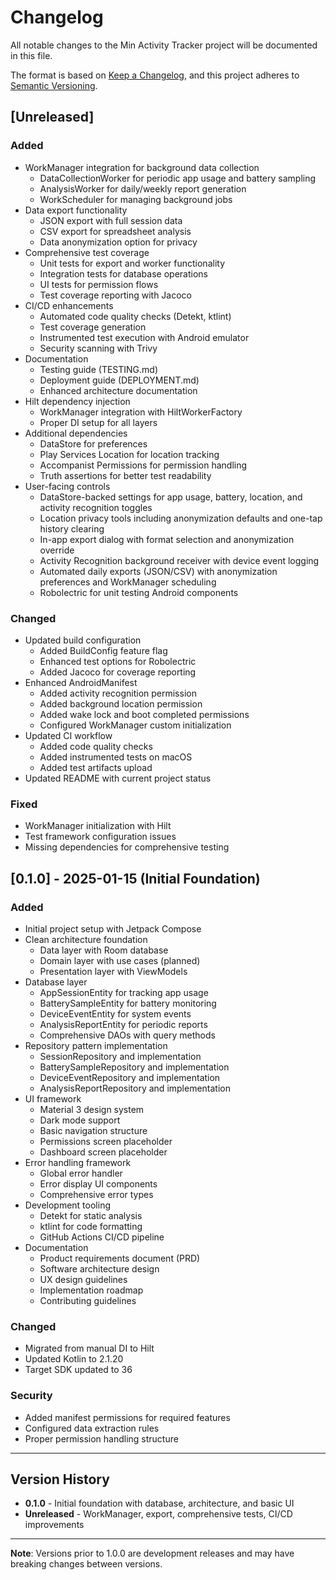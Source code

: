 # Changelog

All notable changes to the Min Activity Tracker project will be documented in this file.

The format is based on [Keep a Changelog](https://keepachangelog.com/en/1.0.0/),
and this project adheres to [Semantic Versioning](https://semver.org/spec/v2.0.0.html).

## [Unreleased]

### Added
- WorkManager integration for background data collection
  - DataCollectionWorker for periodic app usage and battery sampling
  - AnalysisWorker for daily/weekly report generation
  - WorkScheduler for managing background jobs
- Data export functionality
  - JSON export with full session data
  - CSV export for spreadsheet analysis
  - Data anonymization option for privacy
- Comprehensive test coverage
  - Unit tests for export and worker functionality
  - Integration tests for database operations
  - UI tests for permission flows
  - Test coverage reporting with Jacoco
- CI/CD enhancements
  - Automated code quality checks (Detekt, ktlint)
  - Test coverage generation
  - Instrumented test execution with Android emulator
  - Security scanning with Trivy
- Documentation
  - Testing guide (TESTING.md)
  - Deployment guide (DEPLOYMENT.md)
  - Enhanced architecture documentation
- Hilt dependency injection
  - WorkManager integration with HiltWorkerFactory
  - Proper DI setup for all layers
- Additional dependencies
  - DataStore for preferences
  - Play Services Location for location tracking
  - Accompanist Permissions for permission handling
  - Truth assertions for better test readability
- User-facing controls
  - DataStore-backed settings for app usage, battery, location, and activity recognition toggles
  - Location privacy tools including anonymization defaults and one-tap history clearing
  - In-app export dialog with format selection and anonymization override
  - Activity Recognition background receiver with device event logging
  - Automated daily exports (JSON/CSV) with anonymization preferences and WorkManager scheduling
  - Robolectric for unit testing Android components

### Changed
- Updated build configuration
  - Added BuildConfig feature flag
  - Enhanced test options for Robolectric
  - Added Jacoco for coverage reporting
- Enhanced AndroidManifest
  - Added activity recognition permission
  - Added background location permission
  - Added wake lock and boot completed permissions
  - Configured WorkManager custom initialization
- Updated CI workflow
  - Added code quality checks
  - Added instrumented tests on macOS
  - Added test artifacts upload
- Updated README with current project status

### Fixed
- WorkManager initialization with Hilt
- Test framework configuration issues
- Missing dependencies for comprehensive testing

## [0.1.0] - 2025-01-15 (Initial Foundation)

### Added
- Initial project setup with Jetpack Compose
- Clean architecture foundation
  - Data layer with Room database
  - Domain layer with use cases (planned)
  - Presentation layer with ViewModels
- Database layer
  - AppSessionEntity for tracking app usage
  - BatterySampleEntity for battery monitoring
  - DeviceEventEntity for system events
  - AnalysisReportEntity for periodic reports
  - Comprehensive DAOs with query methods
- Repository pattern implementation
  - SessionRepository and implementation
  - BatterySampleRepository and implementation
  - DeviceEventRepository and implementation
  - AnalysisReportRepository and implementation
- UI framework
  - Material 3 design system
  - Dark mode support
  - Basic navigation structure
  - Permissions screen placeholder
  - Dashboard screen placeholder
- Error handling framework
  - Global error handler
  - Error display UI components
  - Comprehensive error types
- Development tooling
  - Detekt for static analysis
  - ktlint for code formatting
  - GitHub Actions CI/CD pipeline
- Documentation
  - Product requirements document (PRD)
  - Software architecture design
  - UX design guidelines
  - Implementation roadmap
  - Contributing guidelines

### Changed
- Migrated from manual DI to Hilt
- Updated Kotlin to 2.1.20
- Target SDK updated to 36

### Security
- Added manifest permissions for required features
- Configured data extraction rules
- Proper permission handling structure

---

## Version History

- **0.1.0** - Initial foundation with database, architecture, and basic UI
- **Unreleased** - WorkManager, export, comprehensive tests, CI/CD improvements

---

**Note**: Versions prior to 1.0.0 are development releases and may have breaking changes between versions.
